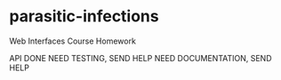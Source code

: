 # parasitic-infections
Web Interfaces Course Homework

API DONE
NEED TESTING, SEND HELP
NEED DOCUMENTATION, SEND HELP